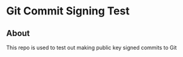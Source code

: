 # Git Commit Signing Test

## About

This repo is used to test out making public key signed commits to Git
